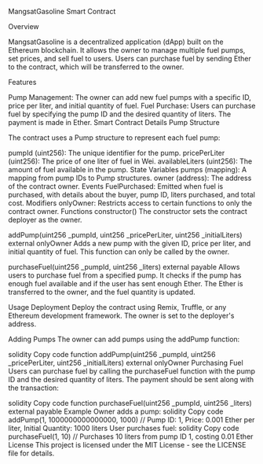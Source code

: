 MangsatGasoline Smart Contract

Overview

MangsatGasoline is a decentralized application (dApp) built on the Ethereum blockchain. It allows the owner to manage multiple fuel pumps, set prices, and sell fuel to users. Users can purchase fuel by sending Ether to the contract, which will be transferred to the owner.

Features

Pump Management: The owner can add new fuel pumps with a specific ID, price per liter, and initial quantity of fuel.
Fuel Purchase: Users can purchase fuel by specifying the pump ID and the desired quantity of liters. The payment is made in Ether.
Smart Contract Details
Pump Structure


The contract uses a Pump structure to represent each fuel pump:

pumpId (uint256): The unique identifier for the pump.
pricePerLiter (uint256): The price of one liter of fuel in Wei.
availableLiters (uint256): The amount of fuel available in the pump.
State Variables
pumps (mapping): A mapping from pump IDs to Pump structures.
owner (address): The address of the contract owner.
Events
FuelPurchased: Emitted when fuel is purchased, with details about the buyer, pump ID, liters purchased, and total cost.
Modifiers
onlyOwner: Restricts access to certain functions to only the contract owner.
Functions
constructor()
The constructor sets the contract deployer as the owner.

addPump(uint256 _pumpId, uint256 _pricePerLiter, uint256 _initialLiters) external onlyOwner
Adds a new pump with the given ID, price per liter, and initial quantity of fuel. This function can only be called by the owner.

purchaseFuel(uint256 _pumpId, uint256 _liters) external payable
Allows users to purchase fuel from a specified pump. It checks if the pump has enough fuel available and if the user has sent enough Ether. The Ether is transferred to the owner, and the fuel quantity is updated.

Usage
Deployment
Deploy the contract using Remix, Truffle, or any Ethereum development framework. The owner is set to the deployer's address.

Adding Pumps
The owner can add pumps using the addPump function:

solidity
Copy code
function addPump(uint256 _pumpId, uint256 _pricePerLiter, uint256 _initialLiters) external onlyOwner
Purchasing Fuel
Users can purchase fuel by calling the purchaseFuel function with the pump ID and the desired quantity of liters. The payment should be sent along with the transaction:

solidity
Copy code
function purchaseFuel(uint256 _pumpId, uint256 _liters) external payable
Example
Owner adds a pump:
solidity
Copy code
addPump(1, 1000000000000000, 1000) // Pump ID: 1, Price: 0.001 Ether per liter, Initial Quantity: 1000 liters
User purchases fuel:
solidity
Copy code
purchaseFuel(1, 10) // Purchases 10 liters from pump ID 1, costing 0.01 Ether
License
This project is licensed under the MIT License - see the LICENSE file for details.
